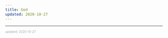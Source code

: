 ```yaml
---
title: God
updated: 2020-10-27
---
```


---

<sup><sub><font color="#a6a6a6">updated: 2020-10-27</font></sub></sup>
